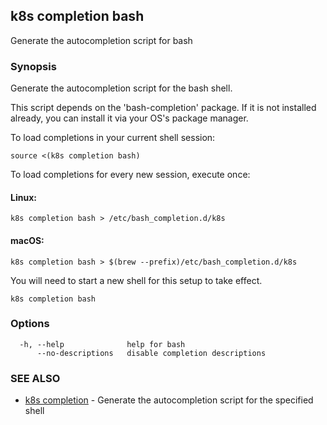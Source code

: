 ## k8s completion bash

Generate the autocompletion script for bash

### Synopsis

Generate the autocompletion script for the bash shell.

This script depends on the 'bash-completion' package.
If it is not installed already, you can install it via your OS's package manager.

To load completions in your current shell session:

	source <(k8s completion bash)

To load completions for every new session, execute once:

#### Linux:

	k8s completion bash > /etc/bash_completion.d/k8s

#### macOS:

	k8s completion bash > $(brew --prefix)/etc/bash_completion.d/k8s

You will need to start a new shell for this setup to take effect.


```
k8s completion bash
```

### Options

```
  -h, --help              help for bash
      --no-descriptions   disable completion descriptions
```

### SEE ALSO

* [k8s completion](k8s_completion.md)	 - Generate the autocompletion script for the specified shell

